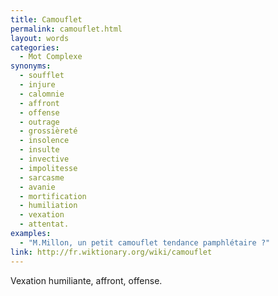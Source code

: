 ```yaml
---
title: Camouflet
permalink: camouflet.html
layout: words
categories:
  - Mot Complexe
synonyms:
  - soufflet
  - injure
  - calomnie
  - affront
  - offense
  - outrage
  - grossièreté
  - insolence
  - insulte
  - invective
  - impolitesse
  - sarcasme
  - avanie
  - mortification
  - humiliation
  - vexation
  - attentat.
examples:
  - "M.Millon, un petit camouflet tendance pamphlétaire ?"
link: http://fr.wiktionary.org/wiki/camouflet
---
```


Vexation humiliante, affront, offense.
